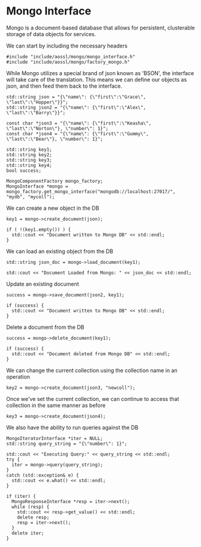 # Mongo Interface

Mongo is a document-based database that allows for persistent, clusterable storage of data objects
for services.

We can start by including the necessary headers

    #include "include/aossl/mongo/mongo_interface.h"
    #include "include/aossl/mongo/factory_mongo.h"

While Mongo utilizes a special brand of json known as 'BSON', the interface will take care of the translation.
This means we can define our objects as json, and then feed them back to the interface.

    std::string json = "{\"name\": {\"first\":\"Grace\", \"last\":\"Hopper\"}}";
    std::string json2 = "{\"name\": {\"first\":\"Alex\", \"last\":\"Barry\"}}";

    const char *json3 = "{\"name\": {\"first\":\"Keasha\", \"last\":\"Norton\"}, \"number\": 1}";
    const char *json4 = "{\"name\": {\"first\":\"Gummy\", \"last\":\"Bear\"}, \"number\": 1}";

    std::string key1;
    std::string key2;
    std::string key3;
    std::string key4;
    bool success;

    MongoComponentFactory mongo_factory;
    MongoInterface *mongo = mongo_factory.get_mongo_interface("mongodb://localhost:27017/", "mydb", "mycoll");

We can create a new object in the DB

    key1 = mongo->create_document(json);

    if ( !(key1.empty()) ) {
      std::cout << "Document written to Mongo DB" << std::endl;
    }

We can load an existing object from the DB

    std::string json_doc = mongo->load_document(key1);

    std::cout << "Document Loaded from Mongo: " << json_doc << std::endl;

Update an existing document

    success = mongo->save_document(json2, key1);

    if (success) {
      std::cout << "Document written to Mongo DB" << std::endl;
    }

Delete a document from the DB

    success = mongo->delete_document(key1);

    if (success) {
      std::cout << "Document deleted from Mongo DB" << std::endl;
    }

We can change the current collection using the collection name in an operation

    key2 = mongo->create_document(json3, "newcoll");

Once we've set the current collection, we can continue to access that collection in the
same manner as before

    key3 = mongo->create_document(json4);

We also have the ability to run queries against the DB

    MongoIteratorInterface *iter = NULL;
    std::string query_string = "{\"number\": 1}";

    std::cout << "Executing Query:" << query_string << std::endl;
    try {
      iter = mongo->query(query_string);
    }
    catch (std::exception& e) {
      std::cout << e.what() << std::endl;
    }

    if (iter) {
      MongoResponseInterface *resp = iter->next();
      while (resp) {
        std::cout << resp->get_value() << std::endl;
        delete resp;
        resp = iter->next();
      }
      delete iter;
    }
